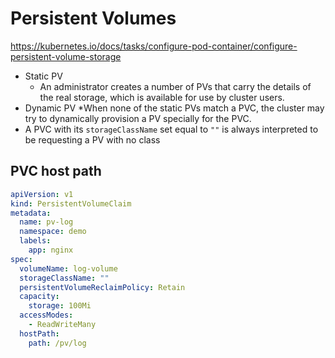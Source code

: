 # Persistent Volumes

https://kubernetes.io/docs/tasks/configure-pod-container/configure-persistent-volume-storage

* Static PV
  * An administrator creates a number of PVs that carry the details of the real storage, which is available for use by cluster users.
* Dynamic PV
  *When none of the static PVs match a PVC, the cluster may try to dynamically provision a PV specially for the PVC.
* A PVC with its `storageClassName` set equal to `""` is always interpreted to be requesting a PV with no class

## PVC host path

```yaml
apiVersion: v1
kind: PersistentVolumeClaim
metadata:
  name: pv-log 
  namespace: demo
  labels:
    app: nginx
spec:
  volumeName: log-volume
  storageClassName: ""
  persistentVolumeReclaimPolicy: Retain 
  capacity:
    storage: 100Mi
  accessModes:
    - ReadWriteMany
  hostPath:
    path: /pv/log 
```
